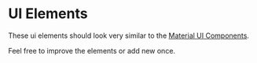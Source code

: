 # UI Elements

These ui elements should look very similar to the [Material UI Components](https://material.io/components).

Feel free to improve the elements or add new once.
